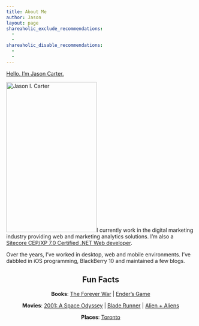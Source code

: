 ```yaml
---
title: About Me
author: Jason
layout: page
shareaholic_exclude_recommendations:
  - 
  - 
shareaholic_disable_recommendations:
  - 
  - 
---
```

<span style="text-decoration: underline;">Hello. I&#8217;m Jason Carter.</span>

<p style="text-align: left;">
  <img class="alignleft size-full wp-image-55" src="http://jasoncarter.io/wordpress/wp-content/uploads/2014/08/me_1-e1420062786505.jpg" alt="Jason I. Carter" width="241" height="400" />I currently work in the digital marketing industry providing web and marketing analytics solutions. I&#8217;m also a <a title="Sitecore Training and Certification Exam" href="http://jasoncarter.io/sitecore-training-and-certification-exam/" target="_blank">Sitecore CEP/XP 7.0 Certified .NET Web developer</a>.
</p>

<p style="text-align: left;">
  Over the years, I&#8217;ve worked in desktop, web and mobile environments. I&#8217;ve dabbled in iOS programming, BlackBerry 10 and maintained a few blogs.
</p>

<h2 style="text-align: center;">
  Fun Facts
</h2>

<p style="text-align: center;">
  <strong>Books</strong>: <a href="http://en.wikipedia.org/wiki/The_Forever_War" target="_blank">The Forever War</a> | <a href="http://en.wikipedia.org/wiki/Ender%27s_Game" target="_blank">Ender&#8217;s Game</a>
</p>

<p style="text-align: center;">
  <strong>Movies</strong>: <a href="http://en.wikipedia.org/wiki/2001:_A_Space_Odyssey_(film)" target="_blank">2001: A Space Odyssey</a> | <a href="http://en.wikipedia.org/wiki/Blade_Runner" target="_blank">Blade Runner</a> | <a href="http://en.wikipedia.org/wiki/Alien_(film)" target="_blank">Alien + Aliens</a>
</p>

<p style="text-align: center;">
  <strong>Places</strong>: <a href="http://www.flickr.com/search/?q=Toronto" target="_blank">Toronto</a>
</p>